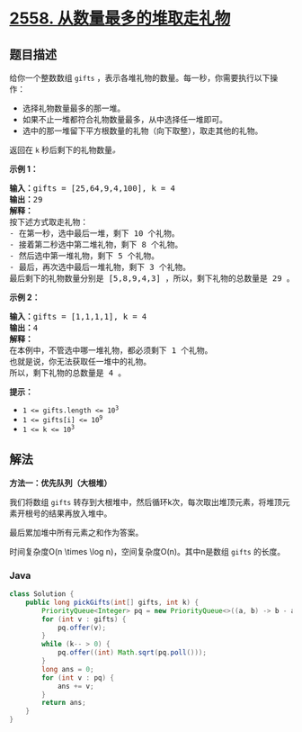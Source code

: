 # [2558. 从数量最多的堆取走礼物](https://leetcode.cn/problems/take-gifts-from-the-richest-pile)

## 题目描述

<p>给你一个整数数组 <code>gifts</code> ，表示各堆礼物的数量。每一秒，你需要执行以下操作：</p>

<ul>
	<li>选择礼物数量最多的那一堆。</li>
	<li>如果不止一堆都符合礼物数量最多，从中选择任一堆即可。</li>
	<li>选中的那一堆留下平方根数量的礼物（向下取整），取走其他的礼物。</li>
</ul>

<p>返回在 <code>k</code> 秒后剩下的礼物数量<em>。</em></p>

<p><strong>示例 1：</strong></p>

<pre>
<strong>输入：</strong>gifts = [25,64,9,4,100], k = 4
<strong>输出：</strong>29
<strong>解释：</strong> 
按下述方式取走礼物：
- 在第一秒，选中最后一堆，剩下 10 个礼物。
- 接着第二秒选中第二堆礼物，剩下 8 个礼物。
- 然后选中第一堆礼物，剩下 5 个礼物。
- 最后，再次选中最后一堆礼物，剩下 3 个礼物。
最后剩下的礼物数量分别是 [5,8,9,4,3] ，所以，剩下礼物的总数量是 29 。
</pre>

<p><strong>示例 2：</strong></p>

<pre>
<strong>输入：</strong>gifts = [1,1,1,1], k = 4
<strong>输出：</strong>4
<strong>解释：</strong>
在本例中，不管选中哪一堆礼物，都必须剩下 1 个礼物。 
也就是说，你无法获取任一堆中的礼物。 
所以，剩下礼物的总数量是 4 。
</pre>

<p><strong>提示：</strong></p>

<ul>
	<li><code>1 &lt;= gifts.length &lt;= 10<sup>3</sup></code></li>
	<li><code>1 &lt;= gifts[i] &lt;= 10<sup>9</sup></code></li>
	<li><code>1 &lt;= k &lt;= 10<sup>3</sup></code></li>
</ul>

## 解法

**方法一：优先队列（大根堆）**

我们将数组 `gifts` 转存到大根堆中，然后循环k次，每次取出堆顶元素，将堆顶元素开根号的结果再放入堆中。

最后累加堆中所有元素之和作为答案。

时间复杂度O(n \times \log n)，空间复杂度O(n)。其中n是数组 `gifts` 的长度。

### **Java**

```java
class Solution {
    public long pickGifts(int[] gifts, int k) {
        PriorityQueue<Integer> pq = new PriorityQueue<>((a, b) -> b - a);
        for (int v : gifts) {
            pq.offer(v);
        }
        while (k-- > 0) {
            pq.offer((int) Math.sqrt(pq.poll()));
        }
        long ans = 0;
        for (int v : pq) {
            ans += v;
        }
        return ans;
    }
}
```
